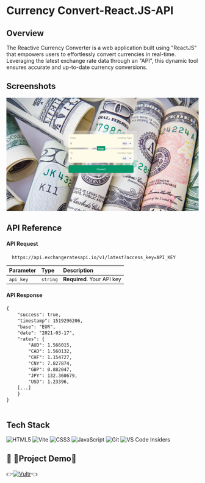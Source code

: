 # Currency Convert-React.JS-API




## Overview

The Reactive Currency Converter is a web application built using "ReactJS" that empowers users to effortlessly convert currencies in real-time. Leveraging the latest exchange rate data through an "API", this dynamic tool ensures accurate and up-to-date currency conversions.




## Screenshots

![App Screenshot](https://raw.githubusercontent.com/Ashutosh-pixel/All-ReactJs-Projects/main/Currency-Convert-React-API/1.png)


## API Reference

#### API Request

```http
  https://api.exchangeratesapi.io/v1/latest?access_key=API_KEY
```

| Parameter | Type     | Description                |
| :-------- | :------- | :------------------------- |
| `api_key` | `string` | **Required**. Your API key |

#### API Response


```
{
    "success": true,
    "timestamp": 1519296206,
    "base": "EUR",
    "date": "2021-03-17",
    "rates": {
        "AUD": 1.566015,
        "CAD": 1.560132,
        "CHF": 1.154727,
        "CNY": 7.827874,
        "GBP": 0.882047,
        "JPY": 132.360679,
        "USD": 1.23396,
    [...]
    }
}


````
## Tech Stack

![HTML5](https://img.shields.io/badge/react-%2320232a.svg?style=for-the-badge&logo=react&logoColor=%2361DAFB)
![Vite](https://img.shields.io/badge/vite-%23646CFF.svg?style=for-the-badge&logo=vite&logoColor=white)
![CSS3](https://img.shields.io/badge/tailwindcss-%2338B2AC.svg?style=for-the-badge&logo=tailwind-css&logoColor=white)
![JavaScript](https://img.shields.io/badge/javascript-%23323330.svg?style=for-the-badge&logo=javascript&logoColor=%23F7DF1E)
![Git](https://img.shields.io/badge/git-%23F05033.svg?style=for-the-badge&logo=git&logoColor=white)
![VS Code Insiders](https://img.shields.io/badge/VS%20Code%20Insiders-35b393.svg?style=for-the-badge&logo=visual-studio-code&logoColor=white)


## 🔗 🚀Project Demo🚀
👉[![Vultr](https://img.shields.io/badge/DEMO-007BFC.svg?style=for-the-badge&logo=vultr)](https://currency-reactjs.netlify.app/)👈



